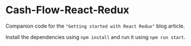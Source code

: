 # Cash-Flow-React-Redux
Companion code for the `"Getting started with React Redux"` blog article.

Install the dependencies using `npm install` and run it using `npm run start`.
